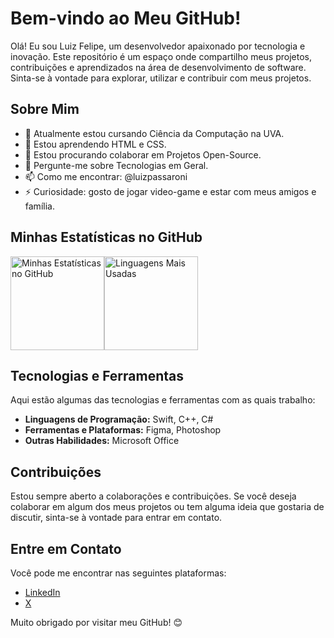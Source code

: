 

<!--
**luizpassaroni/luizpassaroni** is a ✨ _special_ ✨ repository because its `README.md` (this file) appears on your GitHub profile.

Here are some ideas to get you started:

- 🔭 I’m currently working on ...
- 🌱 I’m currently learning ...
- 👯 I’m looking to collaborate on ...
- 🤔 I’m looking for help with ...
- 💬 Ask me about ...
- 📫 How to reach me: ...
- 😄 Pronouns: ...
- ⚡ Fun fact: ...
-->

# Bem-vindo ao Meu GitHub!

Olá! Eu sou Luiz Felipe, um desenvolvedor apaixonado por tecnologia e inovação. Este repositório é um espaço onde compartilho meus projetos, contribuições e aprendizados na área de desenvolvimento de software. Sinta-se à vontade para explorar, utilizar e contribuir com meus projetos.

## Sobre Mim

- 🔭 Atualmente estou cursando Ciência da Computação na UVA.
- 🌱 Estou aprendendo HTML e CSS.
- 👯 Estou procurando colaborar em Projetos Open-Source.
- 💬 Pergunte-me sobre Tecnologias em Geral.
- 📫 Como me encontrar: @luizpassaroni
-  ⚡ Curiosidade: gosto de jogar video-game e estar com meus amigos e família.

## Minhas Estatísticas no GitHub

<div style="display: flex; flex-direction: row;">
  <img src="https://github-readme-stats.vercel.app/api?username=luizpassaroni&show_icons=true&theme=dracula" alt="Minhas Estatísticas no GitHub" height="150px"/>
  
  <img src="https://github-readme-stats.vercel.app/api/top-langs/?username=luizpassaroni&layout=compact&theme=dracula" alt="Linguagens Mais Usadas" height="150px"/>
</div>

## Tecnologias e Ferramentas

Aqui estão algumas das tecnologias e ferramentas com as quais trabalho:

- **Linguagens de Programação:** Swift, C++, C#
- **Ferramentas e Plataformas:** Figma, Photoshop
- **Outras Habilidades:** Microsoft Office 

## Contribuições

Estou sempre aberto a colaborações e contribuições. Se você deseja colaborar em algum dos meus projetos ou tem alguma ideia que gostaria de discutir, sinta-se à vontade para entrar em contato.

## Entre em Contato

Você pode me encontrar nas seguintes plataformas:

- [LinkedIn](https://www.linkedin.com/in/luizpassaroni/)
- [X ](https://x.com/luizpassaroni/)

Muito obrigado por visitar meu GitHub! 😊

